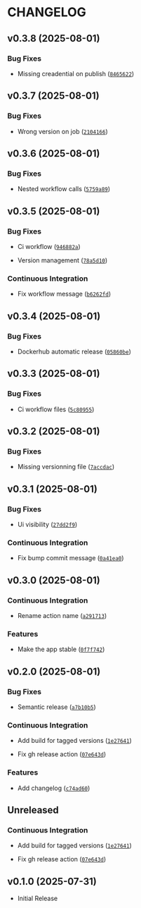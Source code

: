 # CHANGELOG

<!-- version list -->

## v0.3.8 (2025-08-01)

### Bug Fixes

- Missing creadential on publish
  ([`8465622`](https://github.com/mrjk/ldap-control-panel/commit/84656226d580371cbb99e283ebde984427672fb5))


## v0.3.7 (2025-08-01)

### Bug Fixes

- Wrong version on job
  ([`2104166`](https://github.com/mrjk/ldap-control-panel/commit/21041665ce49cc4c6e80b84daa5004e29724a522))


## v0.3.6 (2025-08-01)

### Bug Fixes

- Nested workflow calls
  ([`5759a89`](https://github.com/mrjk/ldap-control-panel/commit/5759a89ebea143e2d261a6e94d202f66687dfa4d))


## v0.3.5 (2025-08-01)

### Bug Fixes

- Ci workflow
  ([`946882a`](https://github.com/mrjk/ldap-control-panel/commit/946882a4167ccf1cb28d8312e0f327ff836f2e82))

- Version management
  ([`78a5d10`](https://github.com/mrjk/ldap-control-panel/commit/78a5d104eeb11842d67877265fea0a95fd384f1a))

### Continuous Integration

- Fix workflow message
  ([`b6262fd`](https://github.com/mrjk/ldap-control-panel/commit/b6262fd9b1dd875675068a1c03832e6bbc730b27))


## v0.3.4 (2025-08-01)

### Bug Fixes

- Dockerhub automatic release
  ([`05860be`](https://github.com/mrjk/ldap-control-panel/commit/05860be92a806a47f2bbe270a7a8a40625a5667f))


## v0.3.3 (2025-08-01)

### Bug Fixes

- Ci workflow files
  ([`5c80955`](https://github.com/mrjk/ldap-control-panel/commit/5c809553bd4ab84b12cc519dd3a3a7c610b1123f))


## v0.3.2 (2025-08-01)

### Bug Fixes

- Missing versionning file
  ([`7accdac`](https://github.com/mrjk/ldap-control-panel/commit/7accdac6b778dab359c40df05e9f2869e8f95ad3))


## v0.3.1 (2025-08-01)

### Bug Fixes

- Ui visibility
  ([`27dd2f9`](https://github.com/mrjk/ldap-control-panel/commit/27dd2f90422ff09e38648696bd7da1efeab72e87))

### Continuous Integration

- Fix bump commit message
  ([`0a41ea0`](https://github.com/mrjk/ldap-control-panel/commit/0a41ea0b53a7457434b6b63c01f1819e7cd51786))


## v0.3.0 (2025-08-01)

### Continuous Integration

- Rename action name
  ([`a291713`](https://github.com/mrjk/ldap-control-panel/commit/a29171329e54e32995718429e30791bcc14beae8))

### Features

- Make the app stable
  ([`0f7f742`](https://github.com/mrjk/ldap-control-panel/commit/0f7f7429c04a29162c6fdc995875f4323267ed4c))


## v0.2.0 (2025-08-01)

### Bug Fixes

- Semantic release
  ([`a7b10b5`](https://github.com/mrjk/ldap-control-panel/commit/a7b10b5f369a03e3a842100ba7251c8fecfa0e00))

### Continuous Integration

- Add build for tagged versions
  ([`1e27641`](https://github.com/mrjk/ldap-control-panel/commit/1e276414041a32bfae587c7902fc24dd3a38d6a1))

- Fix gh release action
  ([`07e643d`](https://github.com/mrjk/ldap-control-panel/commit/07e643d164ffc1233c3940ab6b7afe5f64fa6885))

### Features

- Add changelog
  ([`c74ad60`](https://github.com/mrjk/ldap-control-panel/commit/c74ad6059fdff95a8702436a7b35cfee748bc456))


## Unreleased

### Continuous Integration

- Add build for tagged versions
  ([`1e27641`](https://github.com/mrjk/ldap-control-panel/commit/1e276414041a32bfae587c7902fc24dd3a38d6a1))

- Fix gh release action
  ([`07e643d`](https://github.com/mrjk/ldap-control-panel/commit/07e643d164ffc1233c3940ab6b7afe5f64fa6885))


## v0.1.0 (2025-07-31)

- Initial Release
